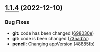 ## [1.1.4](https://github.com/cyse7125-fall2022-group07/helm-chart/compare/v1.1.3...v1.1.4) (2022-12-10)


### Bug Fixes

* **git:** code has been changed ([698030e](https://github.com/cyse7125-fall2022-group07/helm-chart/commit/698030eeb9681cc27e72a2150ce6f9ca74e1b4d7))
* **git:** code is  been changed ([735ad2c](https://github.com/cyse7125-fall2022-group07/helm-chart/commit/735ad2c962d56124e032fefa0383d7d5cd6ddbb0))
* **pencil:** Changing appVersion ([48885fb](https://github.com/cyse7125-fall2022-group07/helm-chart/commit/48885fbe183f16d0fcf013563e929e44fae36c41))
